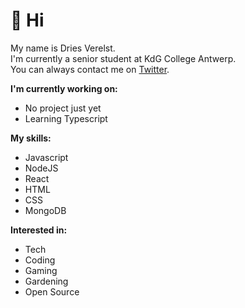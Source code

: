 # 👋 Hi

My name is Dries Verelst.  
I'm currently a senior student at KdG College Antwerp.  
You can always contact me on [Twitter](https://twitter.com/threeswastaken).

**I'm currently working on:**
- No project just yet
- Learning Typescript

**My skills:**
- Javascript
- NodeJS
- React
- HTML
- CSS
- MongoDB

**Interested in:**
- Tech
- Coding
- Gaming
- Gardening
- Open Source
